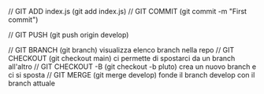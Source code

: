 // GIT ADD index.js (git add index.js)
// GIT COMMIT (git commit -m "First commit")

// GIT PUSH (git push origin develop)

// GIT BRANCH (git branch) visualizza elenco branch nella repo
// GIT CHECKOUT (git checkout main) ci permette di spostarci da un branch all'altro
// GIT CHECKOUT -B (git checkout -b pluto) crea un nuovo branch e ci si sposta
// GIT MERGE (git merge develop) fonde il branch develop con il branch attuale